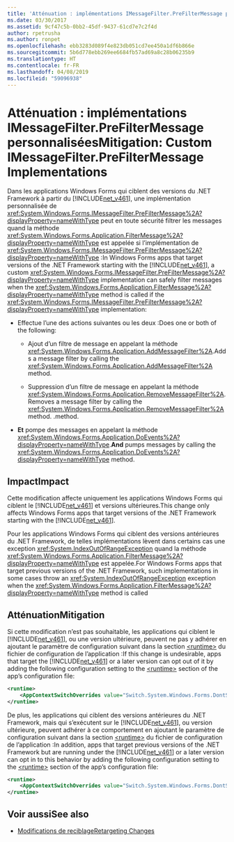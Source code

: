 ```yaml
---
title: 'Atténuation : implémentations IMessageFilter.PreFilterMessage personnalisées'
ms.date: 03/30/2017
ms.assetid: 9cf47c5b-0bb2-45df-9437-61cd7e7c2f4d
author: rpetrusha
ms.author: ronpet
ms.openlocfilehash: ebb3283d089f4e823db051cd7ee450a1df6b866e
ms.sourcegitcommit: 5b6d778ebb269ee6684fb57ad69a8c28b06235b9
ms.translationtype: HT
ms.contentlocale: fr-FR
ms.lasthandoff: 04/08/2019
ms.locfileid: "59096938"
---
```

# <a name="mitigation-custom-imessagefilterprefiltermessage-implementations"></a><span data-ttu-id="f90b6-102">Atténuation : implémentations IMessageFilter.PreFilterMessage personnalisées</span><span class="sxs-lookup"><span data-stu-id="f90b6-102">Mitigation: Custom IMessageFilter.PreFilterMessage Implementations</span></span>
<span data-ttu-id="f90b6-103">Dans les applications Windows Forms qui ciblent des versions du .NET Framework à partir du [!INCLUDE[net_v461](../../../includes/net-v461-md.md)], une implémentation personnalisée de <xref:System.Windows.Forms.IMessageFilter.PreFilterMessage%2A?displayProperty=nameWithType> peut en toute sécurité filtrer les messages quand la méthode <xref:System.Windows.Forms.Application.FilterMessage%2A?displayProperty=nameWithType> est appelée si l’implémentation de <xref:System.Windows.Forms.IMessageFilter.PreFilterMessage%2A?displayProperty=nameWithType> :</span><span class="sxs-lookup"><span data-stu-id="f90b6-103">In Windows Forms apps that target versions of the .NET Framework starting with the [!INCLUDE[net_v461](../../../includes/net-v461-md.md)], a custom <xref:System.Windows.Forms.IMessageFilter.PreFilterMessage%2A?displayProperty=nameWithType> implementation can safely filter messages when the <xref:System.Windows.Forms.Application.FilterMessage%2A?displayProperty=nameWithType> method is called if the <xref:System.Windows.Forms.IMessageFilter.PreFilterMessage%2A?displayProperty=nameWithType> implementation:</span></span>  
  
-   <span data-ttu-id="f90b6-104">Effectue l’une des actions suivantes ou les deux :</span><span class="sxs-lookup"><span data-stu-id="f90b6-104">Does one or both of the following:</span></span>  
  
    -   <span data-ttu-id="f90b6-105">Ajout d’un filtre de message en appelant la méthode <xref:System.Windows.Forms.Application.AddMessageFilter%2A>.</span><span class="sxs-lookup"><span data-stu-id="f90b6-105">Adds a message filter by calling the <xref:System.Windows.Forms.Application.AddMessageFilter%2A> method.</span></span>  
  
    -   <span data-ttu-id="f90b6-106">Suppression d’un filtre de message en appelant la méthode <xref:System.Windows.Forms.Application.RemoveMessageFilter%2A>.</span><span class="sxs-lookup"><span data-stu-id="f90b6-106">Removes a message filter by calling the <xref:System.Windows.Forms.Application.RemoveMessageFilter%2A> method.</span></span> <span data-ttu-id="f90b6-107">.</span><span class="sxs-lookup"><span data-stu-id="f90b6-107">method.</span></span>  
  
-   <span data-ttu-id="f90b6-108">**Et** pompe des messages en appelant la méthode <xref:System.Windows.Forms.Application.DoEvents%2A?displayProperty=nameWithType>.</span><span class="sxs-lookup"><span data-stu-id="f90b6-108">**And** pumps messages by calling the <xref:System.Windows.Forms.Application.DoEvents%2A?displayProperty=nameWithType> method.</span></span>  
  
## <a name="impact"></a><span data-ttu-id="f90b6-109">Impact</span><span class="sxs-lookup"><span data-stu-id="f90b6-109">Impact</span></span>  
 <span data-ttu-id="f90b6-110">Cette modification affecte uniquement les applications Windows Forms qui ciblent le [!INCLUDE[net_v461](../../../includes/net-v461-md.md)] et versions ultérieures.</span><span class="sxs-lookup"><span data-stu-id="f90b6-110">This change only affects Windows Forms apps that target versions of the .NET Framework starting with the [!INCLUDE[net_v461](../../../includes/net-v461-md.md)].</span></span>  
  
 <span data-ttu-id="f90b6-111">Pour les applications Windows Forms qui ciblent des versions antérieures du .NET Framework, de telles implémentations lèvent dans certains cas une exception <xref:System.IndexOutOfRangeException> quand la méthode <xref:System.Windows.Forms.Application.FilterMessage%2A?displayProperty=nameWithType> est appelée.</span><span class="sxs-lookup"><span data-stu-id="f90b6-111">For Windows Forms apps that target previous versions of the .NET Framework, such implementations in some cases throw an <xref:System.IndexOutOfRangeException> exception when the <xref:System.Windows.Forms.Application.FilterMessage%2A?displayProperty=nameWithType> method is called</span></span>  
  
## <a name="mitigation"></a><span data-ttu-id="f90b6-112">Atténuation</span><span class="sxs-lookup"><span data-stu-id="f90b6-112">Mitigation</span></span>  
 <span data-ttu-id="f90b6-113">Si cette modification n’est pas souhaitable, les applications qui ciblent le [!INCLUDE[net_v461](../../../includes/net-v461-md.md)], ou une version ultérieure, peuvent ne pas y adhérer en ajoutant le paramètre de configuration suivant dans la section [\<runtime>](../../../docs/framework/configure-apps/file-schema/runtime/runtime-element.md) du fichier de configuration de l’application :</span><span class="sxs-lookup"><span data-stu-id="f90b6-113">If this change is undesirable, apps that target the [!INCLUDE[net_v461](../../../includes/net-v461-md.md)] or a later version can opt out of it by adding the following configuration setting to the [\<runtime>](../../../docs/framework/configure-apps/file-schema/runtime/runtime-element.md) section of the app’s configuration file:</span></span>  
  
```xml  
<runtime>  
    <AppContextSwitchOverrides value="Switch.System.Windows.Forms.DontSupportReentrantFilterMessage=true" />   
</runtime>  
```  
  
 <span data-ttu-id="f90b6-114">De plus, les applications qui ciblent des versions antérieures du .NET Framework, mais qui s’exécutent sur le [!INCLUDE[net_v461](../../../includes/net-v461-md.md)], ou version ultérieure, peuvent adhérer à ce comportement en ajoutant le paramètre de configuration suivant dans la section [\<runtime>](../../../docs/framework/configure-apps/file-schema/runtime/runtime-element.md) du fichier de configuration de l’application :</span><span class="sxs-lookup"><span data-stu-id="f90b6-114">In addition, apps that target previous versions of the .NET Framework but are running under the [!INCLUDE[net_v461](../../../includes/net-v461-md.md)] or a later version can opt in to this behavior by adding the following configuration setting to the [\<runtime>](../../../docs/framework/configure-apps/file-schema/runtime/runtime-element.md) section of the app’s configuration file:</span></span>  
  
```xml  
<runtime>  
    <AppContextSwitchOverrides value="Switch.System.Windows.Forms.DontSupportReentrantFilterMessage=false" />   
</runtime>  
```  
  
## <a name="see-also"></a><span data-ttu-id="f90b6-115">Voir aussi</span><span class="sxs-lookup"><span data-stu-id="f90b6-115">See also</span></span>

- [<span data-ttu-id="f90b6-116">Modifications de reciblage</span><span class="sxs-lookup"><span data-stu-id="f90b6-116">Retargeting Changes</span></span>](../../../docs/framework/migration-guide/retargeting-changes-in-the-net-framework-4-6-1.md)
